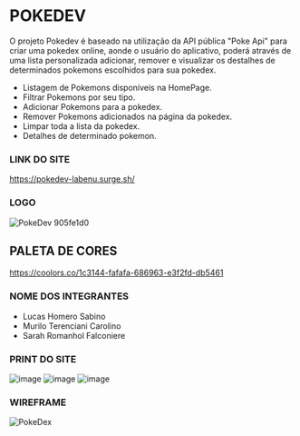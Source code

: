 # POKEDEV

O projeto Pokedev é baseado na utilização da API pública "Poke Api" para criar uma pokedex online, aonde o usuário do aplicativo, poderá através de uma lista personalizada adicionar, remover e visualizar os destalhes de determinados pokemons escolhidos para sua pokedex.

* Listagem de Pokemons disponíveis na HomePage.
* Filtrar Pokemons por seu tipo.
* Adicionar Pokemons para a pokedex.
* Remover Pokemons adicionados na página da pokedex.
* Limpar toda a lista da pokedex.
* Detalhes de determinado pokemon.

### LINK DO SITE
https://pokedev-labenu.surge.sh/

### LOGO
![PokeDev 905fe1d0](https://user-images.githubusercontent.com/84817937/138535643-9a88817a-2318-41d7-b089-43e49a70d65e.png)

## PALETA DE CORES
https://coolors.co/1c3144-fafafa-686963-e3f2fd-db5461

### NOME DOS INTEGRANTES

- Lucas Homero Sabino
- Murilo Terenciani Carolino
- Sarah Romanhol Falconiere

### PRINT DO SITE
![image](https://user-images.githubusercontent.com/84817937/138536308-1bb358f4-efb5-4241-a82c-5076e279b2df.png)
![image](https://user-images.githubusercontent.com/84817937/138536341-585895b6-db3f-4317-9b0b-b60126a87b45.png)
![image](https://user-images.githubusercontent.com/84817937/138536346-8811f7ef-6ac6-4b59-a7b6-96d762a7c56d.png)

### WIREFRAME

![PokeDex](https://user-images.githubusercontent.com/84152828/137816291-baaf940f-2d60-4cf3-b0a4-cb141ac93039.jpg)
